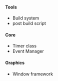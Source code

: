 #### Tools
- Build system
- post build script

#### Core
- Timer class
- Event Manager

#### Graphics
- Window framework